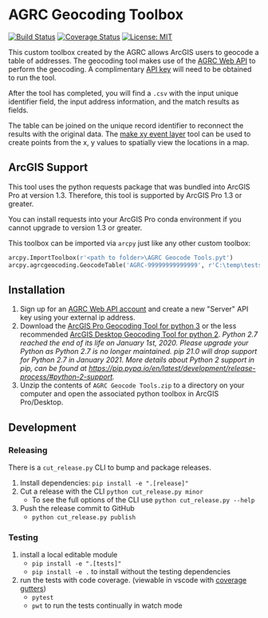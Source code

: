 # AGRC Geocoding Toolbox

[![Build Status](https://travis-ci.com/agrc/geocoding-toolbox.svg?branch=master)](https://travis-ci.com/agrc/geocoding-toolbox) [![Coverage Status](https://coveralls.io/repos/github/agrc/geocoding-toolbox/badge.svg?branch=master)](https://coveralls.io/github/agrc/geocoding-toolbox?branch=master) [![License: MIT](https://img.shields.io/badge/License-MIT-yellow.svg)](https://opensource.org/licenses/MIT)

This custom toolbox created by the AGRC allows ArcGIS users to geocode a table of addresses. The geocoding tool makes use of the [AGRC Web API](https://api.mapserv.utah.gov/#geocoding) to perform the geocoding. A complimentary [API key](https://developer.mapserv.utah.gov/secure/Home) will need to be obtained to run the tool.

After the tool has completed, you will find a `.csv` with the input unique identifier field, the input address information, and the match results as fields.

The table can be joined on the unique record identifier to reconnect the results with the original data. The [make xy event layer](https://pro.arcgis.com/en/pro-app/tool-reference/data-management/make-xy-event-layer.htm) tool can be used to create points from the x, y values to spatially view the locations in a map.

## ArcGIS Support

This tool uses the python requests package that was bundled into ArcGIS Pro at version 1.3. Therefore, this tool is supported by ArcGIS Pro 1.3 or greater.

You can install requests into your ArcGIS Pro conda environment if you cannot upgrade to version 1.3 or greater.

This toolbox can be imported via `arcpy` just like any other custom toolbox:

```py
arcpy.ImportToolbox(r'<path to folder>\AGRC Geocode Tools.pyt')
arcpy.agrcgeocoding.GeocodeTable('AGRC-99999999999999', r'C:\temp\tests\normal.csv', 'id', 'street', 'zone', r'C:\temp')
```

## Installation

1. Sign up for an [AGRC Web API account](https://developer.mapserv.utah.gov) and create a new "Server" API key using your external ip address.
1. Download the [ArcGIS Pro Geocoding Tool for python 3](https://github.com/agrc/geocoding-toolbox/raw/master/tool/AGRC%20Geocode%20Tools.zip) or the less recommended [ArcGIS Desktop Geocoding Tool for python 2](https://github.com/agrc/geocoding-toolbox/raw/py-2/tool/AGRC%20Geocode%20Tools.zip). _Python 2.7 reached the end of its life on January 1st, 2020. Please upgrade your Python as Python 2.7 is no longer maintained. pip 21.0 will drop support for Python 2.7 in January 2021. More details about Python 2 support in pip, can be found at https://pip.pypa.io/en/latest/development/release-process/#python-2-support._
1. Unzip the contents of `AGRC Geocode Tools.zip` to a directory on your computer and open the associated python toolbox in ArcGIS Pro/Desktop.

## Development

### Releasing

There is a `cut_release.py` CLI to bump and package releases.

1. Install dependencies: `pip install -e ".[release]"`
1. Cut a release with the CLI
   `python cut_release.py minor`
   - To see the full options of the CLI use `python cut_release.py --help`
1. Push the release commit to GitHub
   - `python cut_release.py publish`

### Testing

1. install a local editable module
   - `pip install -e ".[tests]"`
   - `pip install -e .` to install without the testing dependencies
1. run the tests with code coverage. (viewable in vscode with [coverage gutters](https://github.com/ryanluker/vscode-coverage-gutters))
   - `pytest`
   - `pwt` to run the tests continually in watch mode
